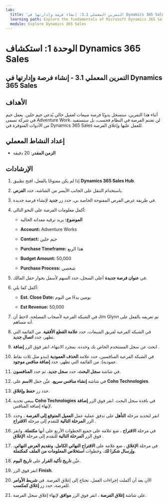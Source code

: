 ```yaml
---
lab:
  title: 'التمرين المعملي 3.1: إنشاء فرصة وإدارتها في Dynamics 365 Sales'
  learning path: Explore the fundamentals of Microsoft Dynamics 365 Sales
  module: Explore Dynamics 365 Sales
---
```



الوحدة 1: استكشاف Dynamics 365 Sales
========================

## التمرين المعملي 3.1 - إنشاء فرصة وإدارتها في Dynamics 365 Sales 

## الأهداف

أثناء هذا التمرين، ستسجل يدويًا فرصة مبيعات لعميل حالي يُدعى جيم جلين. يعمل جيم في شركة تسمى Adventure Work. لن تغتنم الفرصة في النظام فحسب، بل ستستفيد من الأدوات المتوفرة في Dynamics 365 Sales للعمل عليها وإغلاق الفرصة. 


## إعداد النشاط المعملي

  - **الزمن المقدر**: 20 دقيقة

## الإرشادات

1. إذا لم يكن مفتوحًا بالفعل، افتح تطبيق **Dynamics 365 Sales Hub**. 

2. باستخدام التنقل على الجانب الأيسر من الشاشة، حدد **الفرص**. 

3. في طريقة عرض الفرص المفتوحة الخاصة بي، حدد زر **جديد** لإنشاء فرصة جديدة.

4. أكمل معلومات الفرصة على النحو التالي:

    - **الموضوع:** يريد ترقية معداته الحالية

    - **Account:** Adventure Works

    - **Contact:** جيم جلين

    - **Purchase Timeframe:** هذا الربع

    - **Budget Amount:** 50,000

    - **Purchase Process:** شخصي

5. في **عنوان فرصة جديدة** أعلى السجل، حدد السهم لأسفل بجوار حقل المالك. 

6. أكمل كما يلي:

    - **Est. Close Date:** يومين بدءًا من اليوم

    - **Est Revenue:** 50,000

7. في الشبكة الفرعية لأصحاب المصلحة، لاحظ أن Jim Glynn تم تعريفه بالفعل على أنه مساهم. 

8. في الشبكة الفرعية لفريق المبيعات، حدد **علامة القطع الأفقية**. من القائمة التي تظهر، حدد **اتصال جديد**. 

9. ابحث عن سجل المستخدم الخاص بك وحدده. بمجرد الانتهاء، انقر فوق الزر **إضافة** . 

10. في الشبكة الفرعية المنافسين، حدد علامة **الحذف العمودية** (تبدو مثل ثلاث نقاط عمودية). من القائمة التي تظهر، حدد **إضافة منافس موجود**. 

11. في شاشة **سجل البحث**، حدد **سجل جديد**، ثم حدد **المنافسون**.

12. في شاشة **إنشاء منافس سريع**، عيِّن حقل **الاسم** على **Coho Technologies**.

13. حدد زر **حفظ وإغلاق**.

14. ينبغي تحديد **Coho Technologies** في نافذة سجل البحث. انقر فوق الزر **إضافة** لإنهاء إضافة المنافس. 

15. انقر لتحديد مرحلة **التأهل** على تدفق عملية عمل **العميل المتوقع إلى الفرصة** ، وحدد الزر **المرحلة التالية** للتقدم إلى مرحلة **الاقتراح** .

16. في مرحلة **الاقتراح** ، ضع علامة على جميع الخطوات الأربع على أنها **مكتملة**، وانقر فوق الزر **المرحلة التالية** للتقدم إلى مرحلة **الإغلاق** . 

17. في مرحلة **الإغلاق** ، ضع علامة على **الاقتراح النهائي الكامل**، **وتقديم العرض النهائي**، **وإرسال شكرا لك**، وخطوات **استخلاص المعلومات من الملف** **كمكتملة**. 

18. عيِّن **تاريخ تأكيد القرار** على **تاريخ اليوم**. 

19. انقر فوق الزر ⁧**⁩Finish⁧**⁩. 

20. الآن بعد أن أكملت إجراءات العمل، تحتاج إلى إغلاق الفرصة. في **شريط الأوامر** للفرصة، حدد زر **إغلاق كمكسب**. 

21. على شاشة **إغلاق الفرصة** ، انقر فوق الزر **موافق** لإنهاء إغلاق سجل الفرصة. 
